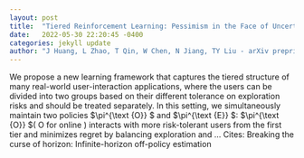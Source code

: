 ```yaml
---
layout: post
title:  "Tiered Reinforcement Learning: Pessimism in the Face of Uncertainty and Constant Regret"
date:   2022-05-30 22:20:45 -0400
categories: jekyll update
author: "J Huang, L Zhao, T Qin, W Chen, N Jiang, TY Liu - arXiv preprint arXiv:2205.12418, 2022"
---
```

We propose a new learning framework that captures the tiered structure of many real-world user-interaction applications, where the users can be divided into two groups based on their different tolerance on exploration risks and should be treated separately. In this setting, we simultaneously maintain two policies $\pi^{\text {O}} $ and $\pi^{\text {E}} $: $\pi^{\text {O}} $(  O  for  online ) interacts with more risk-tolerant users from the first tier and minimizes regret by balancing exploration and … Cites: ‪Breaking the curse of horizon: Infinite-horizon off-policy estimation‬